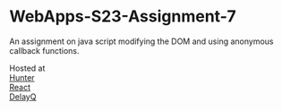 # WebApps-S23-Assignment-7
An assignment on java script modifying the DOM and using anonymous callback functions.

Hosted at 
<br>
[Hunter](https://44-563-web-apps-s23.github.io/44563-webapps-s23-assignment7-tallam-git/hunter.html)
<br>
[React](https://44-563-web-apps-s23.github.io/44563-webapps-s23-assignment7-tallam-git/react.html)
<br>
[DelayQ](https://44-563-web-apps-s23.github.io/44563-webapps-s23-assignment7-tallam-git/delayq.html)
